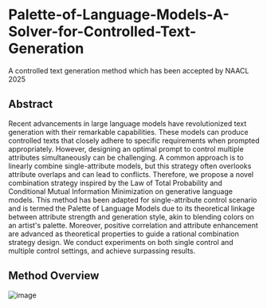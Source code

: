 # Palette-of-Language-Models-A-Solver-for-Controlled-Text-Generation
A controlled text generation method which has been accepted by NAACL 2025

## Abstract

Recent advancements in large language models have revolutionized text generation with their remarkable capabilities. These models can produce controlled texts that closely adhere to specific requirements when prompted appropriately. However, designing an optimal prompt to control multiple attributes simultaneously can be challenging. A common approach is to linearly combine single-attribute models, but this strategy often overlooks attribute overlaps and can lead to conflicts. Therefore, we propose a novel combination strategy inspired by the Law of Total Probability and Conditional Mutual Information Minimization on generative language models. This method has been adapted for single-attribute control scenario and is termed the Palette of Language Models due to its theoretical linkage between attribute strength and generation style, akin to blending colors on an artist's palette. Moreover, positive correlation and attribute enhancement are advanced as theoretical properties to guide a rational combination strategy design. We conduct experiments on both single control and multiple control settings, and achieve surpassing results.

## Method Overview
![image](https://github.com/ylinlinz/Palette-of-Language-Models-A-Solver-for-Controlled-Text-Generation/framework.png)
